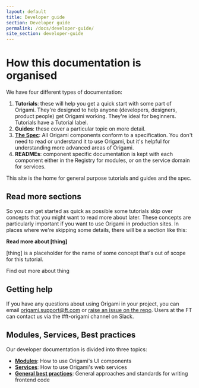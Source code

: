 ```yaml
---
layout: default
title: Developer guide
section: Developer guide
permalink: /docs/developer-guide/
site_section: developer-guide
---
```


# How this documentation is organised

We have four different types of documentation:

1. **Tutorials**: these will help you get a quick start with some part of Origami. They're designed to help anyone (developers, designers, product people) get Origami working. They're ideal for beginners. Tutorials have a <span class="o-labels o-labels--big">Tutorial</span> label.
1. **Guides**: these cover a particular topic on more detail.
1. **[The Spec](/docs/component-spec/)**: All Origami components conform to a specification. You don't need to read or understand it to use Origami, but it's helpful for understanding more advanced areas of Origami.
1. **READMEs**: component specific documentation is kept with each component either in the Registry for modules, or on the service domain for services.

This site is the home for general purpose tutorials and guides and the spec.


## Read more sections

So you can get started as quick as possible some tutorials skip over concepts that you might want to read more about later. These concepts are particularly important if you want to use Origami in production sites. In places where we're skipping some details, there will be a section like this:

<aside class='read-more'>
<strong>Read more about [thing]</strong>
<p>[thing] is a placeholder for the name of some concept that's out of scope for this tutorial. </p>
<a class='o-buttons'>Find out more about thing</a>
</aside>

## Getting help

If you have any questions about using Origami in your project, you can email [origami.support@ft.com](mailto://origami.support@ft.com) or [raise an issue on the repo](https://github.com/Financial-Times/ft-origami/issues). Users at the FT can contact us via the #ft-origami channel on Slack.

## Modules, Services, Best practices

Our developer documentation is divided into three topics:

* [**Modules**](/docs/developer-guide/using-modules/): How to use Origami's UI components
* [**Services**](/docs/developer-guide/web-services/): How to use Origami's web services
* [**General best practices**](/docs/developer-guide/general-best-practices/): General approaches and standards for writing frontend code
